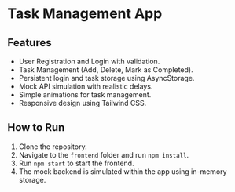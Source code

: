 # Task Management App

## Features

- User Registration and Login with validation.
- Task Management (Add, Delete, Mark as Completed).
- Persistent login and task storage using AsyncStorage.
- Mock API simulation with realistic delays.
- Simple animations for task management.
- Responsive design using Tailwind CSS.

## How to Run

1. Clone the repository.
2. Navigate to the `frontend` folder and run `npm install`.
3. Run `npm start` to start the frontend.
4. The mock backend is simulated within the app using in-memory storage.
